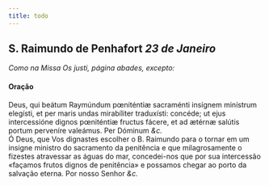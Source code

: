 ```yaml
---
title: todo
---
```

<h2 class="text-center">S. Raimundo de Penhafort <em>23 de Janeiro</em></h2>

<em>Como na Missa Os justi, página abades, excepto:</em>

<h4 class="text-center">Oração</h4>
<div class="container-fluid">
<div class="row">
<div class="dropcap text-justify">
Deus, qui beátum Raymúndum pœniténtiæ sacraménti insígnem minístrum elegísti, et per maris undas mirabíliter traduxísti: concéde; ut ejus intercessióne dignos pœniténtiæ fructus fácere, et ad ætérnæ salútis portum perveníre valeámus. Per Dóminum <em>&c.</em>
</div>
<div class="dropcap text-justify">
Ó Deus, que Vos dignastes escolher o B. Raimundo para o tornar em um insigne ministro do sacramento da penitência e que milagrosamente o fizestes atravessar as águas do mar, concedei-nos que por sua intercessão «façamos frutos dignos de penitência» e possamos chegar ao porto da salvação eterna. Por nosso Senhor <em>&c.</em>
</div>
</div>
</div>